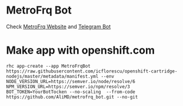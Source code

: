 # MetroFrq Bot
Check [MetroFrq Website](http://metrofrq.ir/) and [Telegram Bot](http://telegram.me/metrofrq_bot)

# Make app with openshift.com
```
rhc app-create --app MetroFrqBot https://raw.githubusercontent.com/icflorescu/openshift-cartridge-nodejs/master/metadata/manifest.yml --env NODE_VERSION_URL=https://semver.io/node/resolve/6 NPM_VERSION_URL=https://semver.io/npm/resolve/3 BOT_TOKEN=YourBotTocken --no-scaling  --from-code https://github.com/AliMD/metrofrq_bot.git --no-git 
``` 
